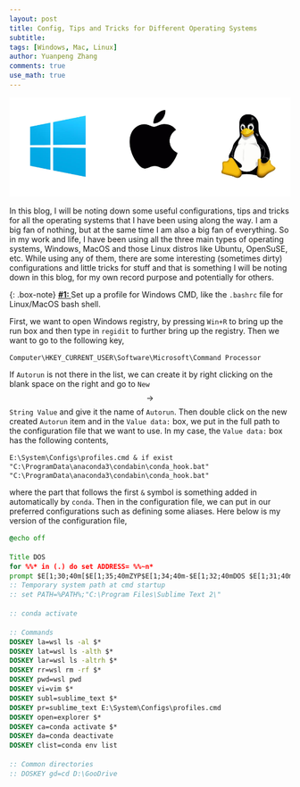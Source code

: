 ```yaml
---
layout: post
title: Config, Tips and Tricks for Different Operating Systems 
subtitle:
tags: [Windows, Mac, Linux]
author: Yuanpeng Zhang
comments: true
use_math: true
---
```


<p align='center'>
<img src="/assets/img/posts/oses.png"
   style="border:none;"
   width="800"
   alt="abs_geo"
   title="abs_geo" />
</p>

In this blog, I will be noting down some useful configurations, tips and tricks for all the operating systems that I have been using along the way. I am a big fan of nothing, but at the same time I am also a big fan of everything. So in my work and life, I have been using all the three main types of operating systems, Windows, MacOS and those Linux distros like Ubuntu, OpenSuSE, etc. While using any of them, there are some interesting (sometimes dirty) configurations and little tricks for stuff and that is something I will be noting down in this blog, for my own record purpose and potentially for others.

{: .box-note}
<a id="p1"></a>
<a href="#p1"><b>#1: </b></a>Set up a profile for Windows CMD, like the `.bashrc` file for Linux/MacOS bash shell.

First, we want to open Windows registry, by pressing `Win+R` to bring up the run box and then type in `regidit` to further bring up the registry. Then we want to go to the following key,

```
Computer\HKEY_CURRENT_USER\Software\Microsoft\Command Processor
```

If `Autorun` is not there in the list, we can create it by right clicking on the blank space on the right and go to `New` $$\rightarrow$$ `String Value` and give it the name of `Autorun`. Then double click on the new created `Autorun` item and in the `Value data:` box, we put in the full path to the configuration file that we want to use. In my case, the `Value data:` box has the following contents,

```
E:\System\Configs\profiles.cmd & if exist "C:\ProgramData\anaconda3\condabin\conda_hook.bat" "C:\ProgramData\anaconda3\condabin\conda_hook.bat"
```

where the part that follows the first `&` symbol is something added in automatically by `conda`. Then in the configuration file, we can put in our preferred configurations such as defining some aliases. Here below is my version of the configuration file,

```cmd
@echo off

Title DOS
for %%* in (.) do set ADDRESS= %%~n*
prompt $E[1;30;40m[$E[1;35;40mZYP$E[1;34;40m-$E[1;32;40mDOS $E[1;31;40m@ $E[1;36;40m$d$E[1;30;40m]$E[1;31;40m$$$s$E[1;37;40m
:: Temporary system path at cmd startup
:: set PATH=%PATH%;"C:\Program Files\Sublime Text 2\"

:: conda activate

:: Commands
DOSKEY la=wsl ls -al $*
DOSKEY lat=wsl ls -alth $*
DOSKEY lar=wsl ls -altrh $*
DOSKEY rr=wsl rm -rf $*
DOSKEY pwd=wsl pwd
DOSKEY vi=vim $*
DOSKEY subl=sublime_text $*
DOSKEY pr=sublime_text E:\System\Configs\profiles.cmd
DOSKEY open=explorer $*
DOSKEY ca=conda activate $*
DOSKEY da=conda deactivate
DOSKEY clist=conda env list

:: Common directories
:: DOSKEY gd=cd D:\GooDrive
```